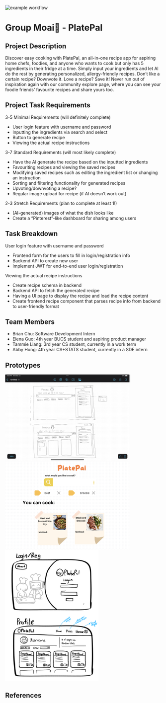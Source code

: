 ![example workflow](https://github.com/ubc-cpsc455-2024S/project-23_moai/actions/workflows/ci.yml/badge.svg)
# Group Moai🗿 - PlatePal

## Project Description

Discover easy cooking with PlatePal, an all-in-one recipe app for aspiring home chefs, foodies, and anyone who wants to cook but only has 5 ingredients in their fridge at a time. Simply input your ingredients and let AI do the rest by generating personalized, allergy-friendly recipes. Don’t like a certain recipe? Downvote it. Love a recipe? Save it! Never run out of inspiration again with our community explore page, where you can see your foodie friends’ favourite recipes and share yours too.

## Project Task Requirements

3-5 Minimal Requirements (will definitely complete)
- User login feature with username and password
- Inputting the ingredients via search and select
- Button to generate recipe
- Viewing the actual recipe instructions

3-7 Standard Requirements (will most likely complete)
- Have the AI generate the recipe based on the inputted ingredients
- Favouriting recipes and viewing the saved recipes
- Modifying saved recipes such as editing the ingredient list or changing an instruction
- Sorting and filtering functionality for generated recipes 
- Upvoting/downvoting a recipe? 
- Regular image upload for recipe (if AI doesn’t work out)

2-3 Stretch Requirements (plan to complete at least 1!)
- (AI-generated) images of what the dish looks like
- Create a “Pinterest”-like dashboard for sharing among users


## Task Breakdown
User login feature with username and password
- Frontend form for the users to fill in login/registration info
- Backend API to create new user
- Implement JWT for end-to-end user login/registration

Viewing the actual recipe instructions
- Create recipe schema in backend
- Backend API to fetch the generated recipe
- Having a UI page to display the recipe and load the recipe content
- Create frontend recipe component that parses recipe info from backend to user-friendly format


## Team Members

- Brian Chu: Software Development Intern
- Elena Guo: 4th year BUCS student and aspiring product manager 
- Tammie Liang: 3rd year CS student, currently in a work term
- Abby Hong: 4th year CS+STATS student, currently in a SDE intern

## Prototypes

<img src ="images/sketch_main.png" width="400px">
<img src ="images/sketch_canva.png" width="400px">
<img src ="images/sketch_login.png" width="300px">

<!-- ## Images -->

## References



